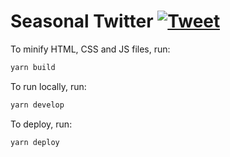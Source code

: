 # Seasonal Twitter [![Tweet](https://img.shields.io/twitter/url/http/shields.io.svg?style=social)](https://twitter.com/intent/tweet?hashtags=seasonaltwitter&original_referer=https%3A%2F%2Fseasonal-twitter.web.app%2F&ref_src=twsrc%5Etfw&text=Get%20dynamic%20Twitter%20profiles%20by%20scheduling%20profile%20updates%20with%20Seasonal%20Twitter!&tw_p=tweetbutton&url=https%3A%2F%2Fseasonal-twitter.web.app)

To minify HTML, CSS and JS files, run:

```sh
yarn build
```

To run locally, run:

```sh
yarn develop
```

To deploy, run:

```sh
yarn deploy
```
